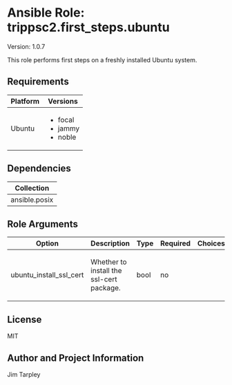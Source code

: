 <!-- BEGIN_ANSIBLE_DOCS -->

# Ansible Role: trippsc2.first_steps.ubuntu
Version: 1.0.7

This role performs first steps on a freshly installed Ubuntu system.

## Requirements

| Platform | Versions |
| -------- | -------- |
| Ubuntu | <ul><li>focal</li><li>jammy</li><li>noble</li></ul> |

## Dependencies

| Collection |
| ---------- |
| ansible.posix |

## Role Arguments
|Option|Description|Type|Required|Choices|Default|
|---|---|---|---|---|---|
| ubuntu_install_ssl_cert | <p>Whether to install the ssl-cert package.</p> | bool | no |  | true |


## License
MIT

## Author and Project Information
Jim Tarpley
<!-- END_ANSIBLE_DOCS -->
